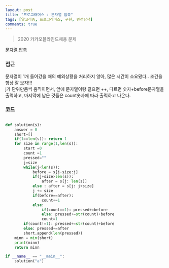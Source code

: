 ```yaml
---
layout: post
title: "프로그래머스 : 문자열 압축"
tags: [알고리즘, 프로그래머스, 구현, 완전탐색]
comments: true
---
```


> 2020 카카오블라인드채용 문제  

[문자열 압축](https://programmers.co.kr/learn/courses/30/lessons/60057)  

### 접근  
문자열이 1개 들어갔을 때의 예외상황을 처리하지 않아, 많은 시간이 소요됐다.. 조건을 항상 잘 보자!!!  
j가 단위만큼씩 움직이면서, 앞에 문자열이랑 같으면 ++, 다르면 숫자+before문자열을 출력하고, 마지막에 남은 것들은 count숫자에 따라 출력하고 나온다.  

### 코드  
```python

def solution(s):
    answer = 0
    short=[]
    if(1==len(s)): return 1
    for size in range(1,len(s)):
        start =0
        count =1
        pressed=""
        j=size
        while(j<len(s)):
            before = s[j-size:j]
            if(j+size>len(s)): 
                after = s[j: len(s)]
            else : after = s[j: j+size]
            j += size
            if(before==after):
                count+=1
            else:
                if(count==1): pressed+=before
                else: pressed+=str(count)+before
                count=1
        if(count!=1): pressed+=str(count)+before
        else: pressed+=after
        short.append(len(pressed))
    minn = min(short)
    print(minn)
    return minn

if __name__ == "__main__":
    solution("a")

```
